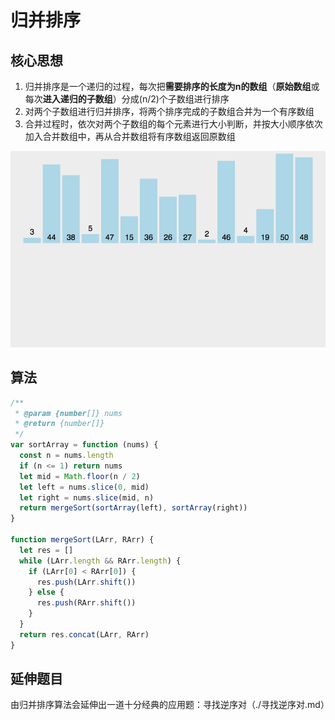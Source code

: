 # 归并排序

## 核心思想

1. 归并排序是一个递归的过程，每次把**需要排序的长度为n的数组**（**原始数组**或每次**进入递归的子数组**）分成(n/2)个子数组进行排序
2. 对两个子数组进行归并排序，将两个排序完成的子数组合并为一个有序数组
3. 合并过程时，依次对两个子数组的每个元素进行大小判断，并按大小顺序依次加入合并数组中，再从合并数组将有序数组返回原数组

![图解归并](https://github.com/Lhasa23/do-exercises-of-leetcode/blob/master/Sorting%20Algorithm/Merge%20Sorting/merge.jpg '图解归并')

## 算法

```js
/**
 * @param {number[]} nums
 * @return {number[]}
 */
var sortArray = function (nums) {
  const n = nums.length
  if (n <= 1) return nums
  let mid = Math.floor(n / 2)
  let left = nums.slice(0, mid)
  let right = nums.slice(mid, n)
  return mergeSort(sortArray(left), sortArray(right))
}

function mergeSort(LArr, RArr) {
  let res = []
  while (LArr.length && RArr.length) {
    if (LArr[0] < RArr[0]) {
      res.push(LArr.shift())
    } else {
      res.push(RArr.shift())
    }
  }
  return res.concat(LArr, RArr)
}
```

## 延伸题目

由归并排序算法会延伸出一道十分经典的应用题：寻找逆序对（./寻找逆序对.md）
